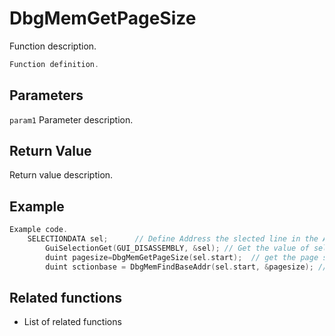 # DbgMemGetPageSize

Function description.

```c++
Function definition.
```

## Parameters

`param1` Parameter description.

## Return Value

Return value description.

## Example

```c++
Example code.
    SELECTIONDATA sel;		// Define Address the slected line in the Assembly window ( begin , End )
		GuiSelectionGet(GUI_DISASSEMBLY, &sel); // Get the value of sel(begin addr , End addr )
		duint pagesize=DbgMemGetPageSize(sel.start);  // get the page size of the section from the selected memory addr
		duint sctionbase = DbgMemFindBaseAddr(sel.start, &pagesize); // get the base of this section ( begin addr of the section )
```

## Related functions

- List of related functions
